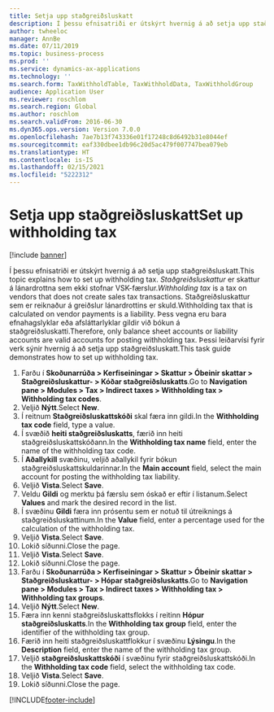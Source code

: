 ```yaml
---
title: Setja upp staðgreiðsluskatt
description: Í þessu efnisatriði er útskýrt hvernig á að setja upp staðgreiðsluskatt.
author: twheeloc
manager: AnnBe
ms.date: 07/11/2019
ms.topic: business-process
ms.prod: ''
ms.service: dynamics-ax-applications
ms.technology: ''
ms.search.form: TaxWithholdTable, TaxWithholdData, TaxWithholdGroup
audience: Application User
ms.reviewer: roschlom
ms.search.region: Global
ms.author: roschlom
ms.search.validFrom: 2016-06-30
ms.dyn365.ops.version: Version 7.0.0
ms.openlocfilehash: 7ae7b13f743336e01f17248c8d6492b31e8044ef
ms.sourcegitcommit: eaf330dbee1db96c20d5ac479f007747bea079eb
ms.translationtype: HT
ms.contentlocale: is-IS
ms.lasthandoff: 02/15/2021
ms.locfileid: "5222312"
---
```

# <a name="set-up-withholding-tax"></a><span data-ttu-id="fa87b-103">Setja upp staðgreiðsluskatt</span><span class="sxs-lookup"><span data-stu-id="fa87b-103">Set up withholding tax</span></span>

[!include [banner](../../includes/banner.md)]

<span data-ttu-id="fa87b-104">Í þessu efnisatriði er útskýrt hvernig á að setja upp staðgreiðsluskatt.</span><span class="sxs-lookup"><span data-stu-id="fa87b-104">This topic explains how to set up withholding tax.</span></span> <span data-ttu-id="fa87b-105">*Staðgreiðsluskattur* er skattur á lánardrottna sem ekki stofnar VSK-færslur.</span><span class="sxs-lookup"><span data-stu-id="fa87b-105">*Withholding tax* is a tax on vendors that does not create sales tax transactions.</span></span> <span data-ttu-id="fa87b-106">Staðgreiðsluskattur sem er reiknaður á greiðslur lánardrottins er skuld.</span><span class="sxs-lookup"><span data-stu-id="fa87b-106">Withholding tax that is calculated on vendor payments is a liability.</span></span> <span data-ttu-id="fa87b-107">Þess vegna eru bara efnahagslyklar eða afsláttarlyklar gildir við bókun á staðgreiðsluskatti.</span><span class="sxs-lookup"><span data-stu-id="fa87b-107">Therefore, only balance sheet accounts or liability accounts are valid accounts for posting withholding tax.</span></span> <span data-ttu-id="fa87b-108">Þessi leiðarvísi fyrir verk sýnir hvernig á að setja upp staðgreiðsluskatt.</span><span class="sxs-lookup"><span data-stu-id="fa87b-108">This task guide demonstrates how to set up withholding tax.</span></span>

1. <span data-ttu-id="fa87b-109">Farðu í **Skoðunarrúða > Kerfiseiningar > Skattur > Óbeinir skattar > Staðgreiðsluskattur- > Kóðar staðgreiðsluskatts**.</span><span class="sxs-lookup"><span data-stu-id="fa87b-109">Go to **Navigation pane > Modules > Tax > Indirect taxes > Withholding tax > Withholding tax codes**.</span></span>
2. <span data-ttu-id="fa87b-110">Veljið **Nýtt**.</span><span class="sxs-lookup"><span data-stu-id="fa87b-110">Select **New**.</span></span>
3. <span data-ttu-id="fa87b-111">Í reitnum **Staðgreiðsluskattskóði** skal færa inn gildi.</span><span class="sxs-lookup"><span data-stu-id="fa87b-111">In the **Withholding tax code** field, type a value.</span></span>
4. <span data-ttu-id="fa87b-112">Í svæðið **heiti staðgreiðsluskatts**, færið inn heiti staðgreiðsluskattskóðann.</span><span class="sxs-lookup"><span data-stu-id="fa87b-112">In the **Withholding tax name** field, enter the name of the withholding tax code.</span></span>
5. <span data-ttu-id="fa87b-113">Í **Aðallykill** svæðinu, veljið aðallykil fyrir bókun staðgreiðsluskattskuldarinnar.</span><span class="sxs-lookup"><span data-stu-id="fa87b-113">In the **Main account** field, select the main account for posting the withholding tax liability.</span></span>
6. <span data-ttu-id="fa87b-114">Veljið **Vista**.</span><span class="sxs-lookup"><span data-stu-id="fa87b-114">Select **Save**.</span></span>
7. <span data-ttu-id="fa87b-115">Veldu **Gildi** og merktu þá færslu sem óskað er eftir í listanum.</span><span class="sxs-lookup"><span data-stu-id="fa87b-115">Select **Values** and mark the desired record in the list.</span></span>
8. <span data-ttu-id="fa87b-116">Í svæðinu **Gildi** færa inn prósentu sem er notuð til útreiknings á staðgreiðsluskattinum.</span><span class="sxs-lookup"><span data-stu-id="fa87b-116">In the **Value** field, enter a percentage used for the calculation of the withholding tax.</span></span>
9. <span data-ttu-id="fa87b-117">Veljið **Vista**.</span><span class="sxs-lookup"><span data-stu-id="fa87b-117">Select **Save**.</span></span>
10. <span data-ttu-id="fa87b-118">Lokið síðunni.</span><span class="sxs-lookup"><span data-stu-id="fa87b-118">Close the page.</span></span>
11. <span data-ttu-id="fa87b-119">Veljið **Vista**.</span><span class="sxs-lookup"><span data-stu-id="fa87b-119">Select **Save**.</span></span>
12. <span data-ttu-id="fa87b-120">Lokið síðunni.</span><span class="sxs-lookup"><span data-stu-id="fa87b-120">Close the page.</span></span>
13. <span data-ttu-id="fa87b-121">Farðu í **Skoðunarrúða > Kerfiseiningar > Skattur > Óbeinir skattar > Staðgreiðsluskattur- > Hópar staðgreiðsluskatts**.</span><span class="sxs-lookup"><span data-stu-id="fa87b-121">Go to **Navigation pane > Modules > Tax > Indirect taxes > Withholding tax > Withholding tax groups**.</span></span>
14. <span data-ttu-id="fa87b-122">Veljið **Nýtt**.</span><span class="sxs-lookup"><span data-stu-id="fa87b-122">Select **New**.</span></span>
15. <span data-ttu-id="fa87b-123">Færa inn kenni staðgreiðsluskattsflokks í reitinn **Hópur staðgreiðsluskatts**.</span><span class="sxs-lookup"><span data-stu-id="fa87b-123">In the **Withholding tax group** field, enter the identifier of the withholding tax group.</span></span>
16. <span data-ttu-id="fa87b-124">Færið inn heiti staðgreiðsluskattflokkur í svæðinu **Lýsingu**.</span><span class="sxs-lookup"><span data-stu-id="fa87b-124">In the **Description** field, enter the name of the withholding tax group.</span></span>
17. <span data-ttu-id="fa87b-125">Veljið **staðgreiðsluskattskóði** í svæðinu fyrir staðgreiðsluskattskóði.</span><span class="sxs-lookup"><span data-stu-id="fa87b-125">In the **Withholding tax code** field, select the withholding tax code.</span></span>
18. <span data-ttu-id="fa87b-126">Veljið **Vista**.</span><span class="sxs-lookup"><span data-stu-id="fa87b-126">Select **Save**.</span></span>
19. <span data-ttu-id="fa87b-127">Lokið síðunni.</span><span class="sxs-lookup"><span data-stu-id="fa87b-127">Close the page.</span></span>



[!INCLUDE[footer-include](../../../includes/footer-banner.md)]
